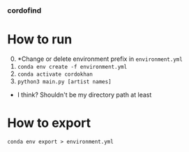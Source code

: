 ### cordofind

# How to run

0. *Change or delete environment prefix in `environment.yml`
1. `conda env create -f environment.yml`
2. `conda activate cordokhan`
3. `python3 main.py [artist names]`

* I think? Shouldn't be my directory path at least

# How to export
`conda env export > environment.yml`

